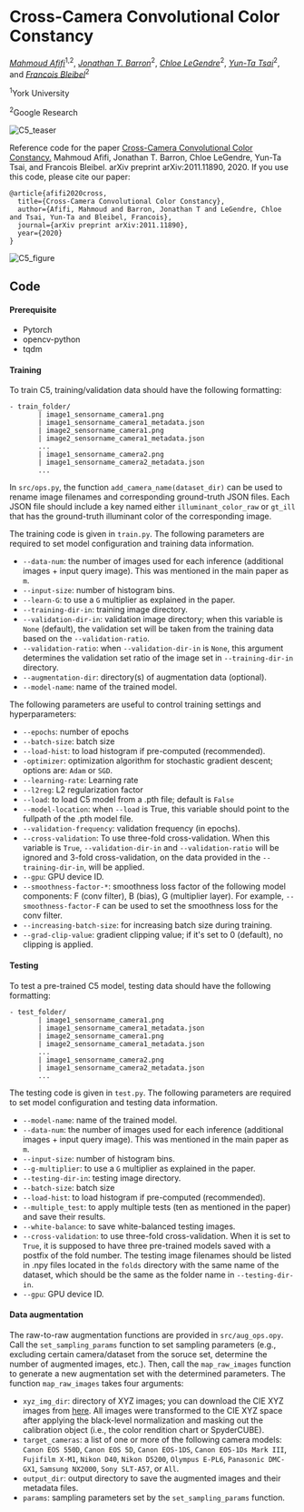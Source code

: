 # Cross-Camera Convolutional Color Constancy

*[Mahmoud Afifi](https://sites.google.com/view/mafifi)*<sup>1,2</sup>, *[Jonathan T. Barron](https://jonbarron.info/)*<sup>2</sup>, *[Chloe LeGendre](http://www.chloelegendre.com/)*<sup>2</sup>, *[Yun-Ta Tsai](https://scholar.google.com/citations?user=7fUcF9UAAAAJ&hl=en)*<sup>2</sup>, and *[Francois Bleibel](https://www.linkedin.com/in/fbleibel)*<sup>2</sup>

<sup>1</sup>York University

<sup>2</sup>Google Research


![C5_teaser](https://user-images.githubusercontent.com/37669469/103726597-4de63f80-4fa7-11eb-851a-7c35b38d8806.gif)


Reference code for the paper [Cross-Camera Convolutional Color Constancy.](https://arxiv.org/pdf/2011.11890.pdf) Mahmoud Afifi, Jonathan T. Barron, Chloe LeGendre, Yun-Ta Tsai, and Francois Bleibel. arXiv preprint arXiv:2011.11890, 2020. If you use this code, please cite our paper:
```
@article{afifi2020cross,
  title={Cross-Camera Convolutional Color Constancy},
  author={Afifi, Mahmoud and Barron, Jonathan T and LeGendre, Chloe and Tsai, Yun-Ta and Bleibel, Francois},
  journal={arXiv preprint arXiv:2011.11890},
  year={2020}
}
```

![C5_figure](https://user-images.githubusercontent.com/37669469/103725576-e3cc9b00-4fa4-11eb-8b63-e23de06f3673.jpg)


## Code
#### Prerequisite
* Pytorch
* opencv-python
* tqdm


#### Training 
To train C5, training/validation data should have the following formatting:
```
- train_folder/
       | image1_sensorname_camera1.png
       | image1_sensorname_camera1_metadata.json
       | image2_sensorname_camera1.png
       | image2_sensorname_camera1_metadata.json
       ...
       | image1_sensorname_camera2.png
       | image1_sensorname_camera2_metadata.json
       ...
```

In `src/ops.py`, the function `add_camera_name(dataset_dir)` can be used to rename image filenames and corresponding ground-truth JSON files. Each JSON file should include a key named either `illuminant_color_raw` or `gt_ill` that has the ground-truth illuminant color of the corresponding image. 

The training code is given in `train.py`. The following parameters are required to set model configuration and training data information. 
  * `--data-num`: the number of images used for each inference (additional images + input query image). This was mentioned in the main paper as `m`. 
  * `--input-size`: number of histogram bins. 
  * `--learn-G`: to use a `G` multiplier as explained in the paper.
  * `--training-dir-in`: training image directory.
  * `--validation-dir-in`: validation image directory; when this variable is `None` (default), the validation set will be taken from the training data based on the `--validation-ratio`.
  * `--validation-ratio`: when `--validation-dir-in` is `None`, this argument determines the validation set ratio of the image set in `--training-dir-in` directory.
  * `--augmentation-dir`: directory(s) of augmentation data (optional). 
  * `--model-name`: name of the trained model. 

The following parameters are useful to control training settings and hyperparameters:
  * `--epochs`: number of epochs
  * `--batch-size`: batch size
  * `--load-hist`: to load histogram if pre-computed (recommended). 
  * `-optimizer`: optimization algorithm for stochastic gradient descent; options are: `Adam` or `SGD`.
  * `--learning-rate`: Learning rate
  * `--l2reg`: L2 regularization factor
  * `--load`: to load C5 model from a .pth file; default is `False`
  * `--model-location`: when `--load` is True, this variable should point to the fullpath of the .pth model file.
  * `--validation-frequency`: validation frequency (in epochs).
  * `--cross-validation`: To use three-fold cross-validation. When this variable is `True`, `--validation-dir-in` and `--validation-ratio` will be ignored and 3-fold cross-validation, on the data provided in the `--training-dir-in`, will be applied. 
  * `--gpu`: GPU device ID. 
  * `--smoothness-factor-*`: smoothness loss factor of the following model components: F (conv filter), B (bias), G (multiplier layer). For example, `--smoothness-factor-F` can be used to set the smoothness loss for the conv filter. 
  * `--increasing-batch-size`: for increasing batch size during training.
  * `--grad-clip-value`: gradient clipping value; if it's set to 0 (default), no clipping is applied.


#### Testing
To test a pre-trained C5 model, testing data should have the following formatting:
```
- test_folder/
       | image1_sensorname_camera1.png
       | image1_sensorname_camera1_metadata.json
       | image2_sensorname_camera1.png
       | image2_sensorname_camera1_metadata.json
       ...
       | image1_sensorname_camera2.png
       | image1_sensorname_camera2_metadata.json
       ...
```

The testing code is given in `test.py`. The following parameters are required to set model configuration and testing data information. 
  * `--model-name`: name of the trained model.
  * `--data-num`: the number of images used for each inference (additional images + input query image). This was mentioned in the main paper as `m`.
  * `--input-size`: number of histogram bins. 
  * `--g-multiplier`: to use a `G` multiplier as explained in the paper.
  * `--testing-dir-in`: testing image directory.
  * `--batch-size`: batch size
  * `--load-hist`: to load histogram if pre-computed (recommended). 
  * `--multiple_test`: to apply multiple tests (ten as mentioned in the paper) and save their results.
  * `--white-balance`: to save white-balanced testing images.
  * `--cross-validation`: to use three-fold cross-validation. When it is set to `True`, it is supposed to have three pre-trained models saved with a postfix of the fold number. The testing image filenames should be listed in .npy files located in the `folds` directory with the same name of the dataset, which should be the same as the folder name in `--testing-dir-in`. 
  * `--gpu`: GPU device ID. 

  

#### Data augmentation
The raw-to-raw augmentation functions are provided in `src/aug_ops.opy`. Call the `set_sampling_params` function to set sampling parameters (e.g., excluding certain camera/dataset from the soruce set, determine the number of augmented images, etc.). Then, call the `map_raw_images` function to generate a new augmentation set with the determined parameters. The function `map_raw_images` takes four arguments:
* `xyz_img_dir`: directory of XYZ images; you can download the CIE XYZ images from [here](https://drive.google.com/file/d/1ylf1AnjcdNBbSINS4t6rlfb5U2RJeKQT/view?usp=sharing). All images were transformed to the CIE XYZ space after applying the black-level normalization and masking out the calibration object (i.e., the color rendition chart or SpyderCUBE). 
* `target_cameras`: a list of one or more of the following camera models:
`Canon EOS 550D`, `Canon EOS 5D`, `Canon EOS-1DS`, `Canon EOS-1Ds Mark III`, `Fujifilm X-M1`, `Nikon D40`, `Nikon D5200`, `Olympus E-PL6`, `Panasonic DMC-GX1`, `Samsung NX2000`, `Sony SLT-A57`, or `All`.
* `output_dir`: output directory to save the augmented images and their metadata files.
* `params`: sampling parameters set by the `set_sampling_params` function.


